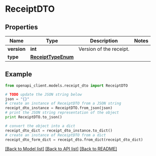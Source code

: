 # ReceiptDTO


## Properties

Name | Type | Description | Notes
------------ | ------------- | ------------- | -------------
**version** | **int** | Version of the receipt. | 
**type** | [**ReceiptTypeEnum**](ReceiptTypeEnum.md) |  | 

## Example

```python
from openapi_client.models.receipt_dto import ReceiptDTO

# TODO update the JSON string below
json = "{}"
# create an instance of ReceiptDTO from a JSON string
receipt_dto_instance = ReceiptDTO.from_json(json)
# print the JSON string representation of the object
print ReceiptDTO.to_json()

# convert the object into a dict
receipt_dto_dict = receipt_dto_instance.to_dict()
# create an instance of ReceiptDTO from a dict
receipt_dto_form_dict = receipt_dto.from_dict(receipt_dto_dict)
```
[[Back to Model list]](../README.md#documentation-for-models) [[Back to API list]](../README.md#documentation-for-api-endpoints) [[Back to README]](../README.md)


